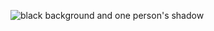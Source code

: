 ![black background and one person's shadow](https://www.pixsy.com/wp-content/uploads/2021/04/ben-sweet-2LowviVHZ-E-unsplash-1.jpeg)
